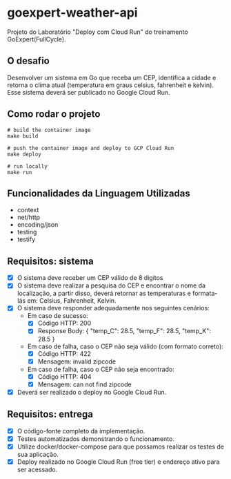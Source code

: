 # goexpert-weather-api
Projeto do Laboratório "Deploy com Cloud Run" do treinamento GoExpert(FullCycle).



## O desafio
Desenvolver um sistema em Go que receba um CEP, identifica a cidade e retorna o clima atual (temperatura em graus celsius, fahrenheit e kelvin). Esse sistema deverá ser publicado no Google Cloud Run.


## Como rodar o projeto
``` shell
# build the container image
make build

# push the container image and deploy to GCP Cloud Run
make deploy

# run locally
make run
```



## Funcionalidades da Linguagem Utilizadas
- context
- net/http
- encoding/json
- testing
- testify



## Requisitos: sistema
- [x] O sistema deve receber um CEP válido de 8 digitos
- [x] O sistema deve realizar a pesquisa do CEP e encontrar o nome da localização, a partir disso, deverá retornar as temperaturas e formata-lás em: Celsius, Fahrenheit, Kelvin.
- [x] O sistema deve responder adequadamente nos seguintes cenários:
    - Em caso de sucesso:
        - [x] Código HTTP: 200
        - [x] Response Body: { "temp_C": 28.5, "temp_F": 28.5, "temp_K": 28.5 }
    - Em caso de falha, caso o CEP não seja válido (com formato correto):
        - [x] Código HTTP: 422
        - [x] Mensagem: invalid zipcode
    - ​​​Em caso de falha, caso o CEP não seja encontrado:
        - [x] Código HTTP: 404
        - [x] Mensagem: can not find zipcode
- [x] Deverá ser realizado o deploy no Google Cloud Run.

## Requisitos: entrega
- [x] O código-fonte completo da implementação.
- [x] Testes automatizados demonstrando o funcionamento.
- [x] Utilize docker/docker-compose para que possamos realizar os testes de sua aplicação.
- [x] Deploy realizado no Google Cloud Run (free tier) e endereço ativo para ser acessado.
